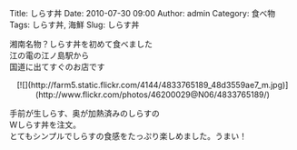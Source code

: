 Title: しらす丼
Date: 2010-07-30 09:00
Author: admin
Category: 食べ物
Tags: しらす丼, 海鮮
Slug: しらす丼

湘南名物？しらす丼を初めて食べました  
江の電の江ノ島駅から  
国道に出てすぐのお店です

<p>
<center>
[![](http://farm5.static.flickr.com/4144/4833765189_48d3559ae7_m.jpg)](http://www.flickr.com/photos/46200029@N06/4833765189/)

</center>
  
手前が生しらす、奥が加熱済みのしらすの  
Wしらす丼を注文。  
とてもシンプルでしらすの食感をたっぷり楽しめました。うまい！

</p>

